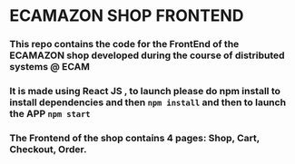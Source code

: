 # ECAMAZON SHOP FRONTEND
### This repo contains the code for the FrontEnd of the ECAMAZON shop developed during the course of distributed systems @ ECAM
### It is made using React JS , to launch please do npm install to install dependencies and then `npm install` and then to launch the APP `npm start`
### The Frontend of the shop contains 4 pages: Shop, Cart, Checkout, Order.
